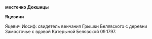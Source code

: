 **местечко Докшицы**

**Яцевичи**

Яцевич Иосиф: свидетель венчания Грышки Белявского с деревни Замосточье
с вдовой Катерыной Белявской 09.1797.
